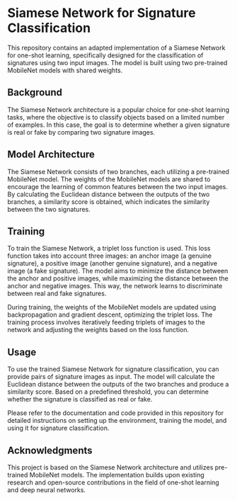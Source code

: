 # Siamese Network for Signature Classification
This repository contains an adapted implementation of a Siamese Network for one-shot learning, specifically designed for the classification of signatures using two input images. The model is built using two pre-trained MobileNet models with shared weights.

## Background
The Siamese Network architecture is a popular choice for one-shot learning tasks, where the objective is to classify objects based on a limited number of examples. In this case, the goal is to determine whether a given signature is real or fake by comparing two signature images.

## Model Architecture
The Siamese Network consists of two branches, each utilizing a pre-trained MobileNet model. The weights of the MobileNet models are shared to encourage the learning of common features between the two input images. By calculating the Euclidean distance between the outputs of the two branches, a similarity score is obtained, which indicates the similarity between the two signatures.

## Training
To train the Siamese Network, a triplet loss function is used. This loss function takes into account three images: an anchor image (a genuine signature), a positive image (another genuine signature), and a negative image (a fake signature). The model aims to minimize the distance between the anchor and positive images, while maximizing the distance between the anchor and negative images. This way, the network learns to discriminate between real and fake signatures.

During training, the weights of the MobileNet models are updated using backpropagation and gradient descent, optimizing the triplet loss. The training process involves iteratively feeding triplets of images to the network and adjusting the weights based on the loss function.

## Usage
To use the trained Siamese Network for signature classification, you can provide pairs of signature images as input. The model will calculate the Euclidean distance between the outputs of the two branches and produce a similarity score. Based on a predefined threshold, you can determine whether the signature is classified as real or fake.

Please refer to the documentation and code provided in this repository for detailed instructions on setting up the environment, training the model, and using it for signature classification.

## Acknowledgments
This project is based on the Siamese Network architecture and utilizes pre-trained MobileNet models. The implementation builds upon existing research and open-source contributions in the field of one-shot learning and deep neural networks.

